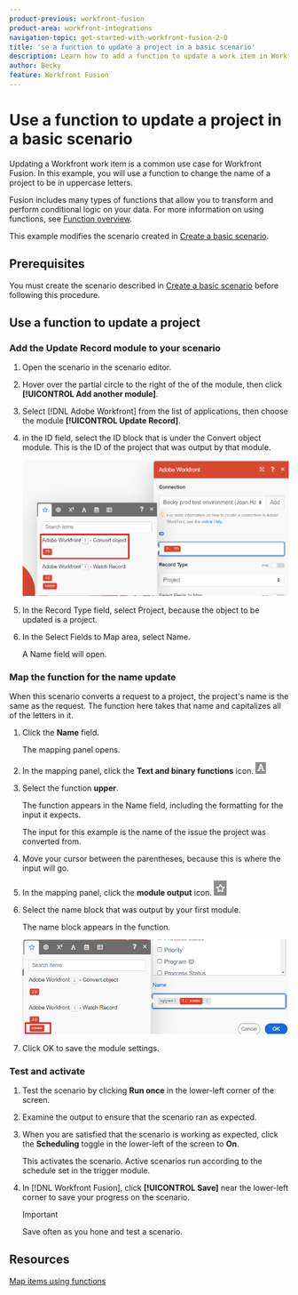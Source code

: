 ```yaml
---
product-previous: workfront-fusion
product-area: workfront-integrations
navigation-topic: get-started-with-workfront-fusion-2-0
title: 'se a function to update a project in a basic scenario'
description: Learn how to add a function to update a work item in Workfront.
author: Becky
feature: Workfront Fusion
---
```

# Use a function to update a project in a basic scenario

Updating a Workfront work item is a common use case for Workfront Fusion. In this example, you will use a function to change the name of a project to be in uppercase letters.

Fusion includes many types of functions that allow you to transform and perform conditional logic on your data. For more information on using functions, see [Function overview](/help/workfront-fusion/get-started-with-fusion/understand-fusion/function-overview.md).

This example modifies the scenario created in [Create a basic scenario](/help/workfront-fusion/build-practice-scenarios/create-basic-scenario.md).

## Prerequisites

You must create the scenario described in [Create a basic scenario](/help/workfront-fusion/build-practice-scenarios/create-basic-scenario.md) before following this procedure.

## Use a function to update a project

### Add the Update Record module to your scenario

1. Open the scenario in the scenario editor.
1. Hover over the partial circle to the right of the of the module, then click **[!UICONTROL Add another module]**. 
1. Select [!DNL Adobe Workfront] from the list of applications, then choose the module **[!UICONTROL Update Record]**.
1. in the ID field, select the ID block that is under the Convert object module. This is the ID of the project that was output by that module. 

   ![ID from Convert object](assets/id-convert-object.png)

1. In the Record Type field, select Project, because the object to be updated is a project.
1. In the Select Fields to Map area, select Name. 

    A Name field will open.

### Map the function for the name update

When this scenario converts a request to a project, the project's name is the same as the request. The function here takes that name and capitalizes all of the letters in it. 

1. Click the **Name** field. 

   The mapping panel opens.
1. In the mapping panel, click the **Text and binary functions** icon. ![Text functions icon](assets/toolbar-icon-text&binary-functions.png)
1. Select the function **upper**.

   The function appears in the Name field, including the formatting for the input it expects.

   The input for this example is the name of the issue the project was converted from.

1. Move your cursor between the parentheses, because this is where the input will go.
1. In the mapping panel, click the **module output** icon. ![Module output icon](assets/toolbar-icon-functions-you-map-from-other-modules.png) 
1. Select the name block that was output by your first module.

   The name block appears in the function.

   ![Name block in function](assets/map-name.png)

1. Click OK to save the module settings.

### Test and activate

1. Test the scenario by clicking **Run once** in the lower-left corner of the screen.
1. Examine the output to ensure that the scenario ran as expected.
1. When you are satisfied that the scenario is working as expected, click the **Scheduling** toggle in the lower-left of the screen to **On**.

   This activates the scenario. Active scenarios run according to the schedule set in the trigger module.
1. In [!DNL Workfront Fusion], click **[!UICONTROL Save]** near the lower-left corner to save your progress on the scenario.

   >[!IMPORTANT]
   >
   >Save often as you hone and test a scenario.

## Resources

[Map items using functions](/help//workfront-fusion/create-scenarios/map-data/map-using-functions.md)
